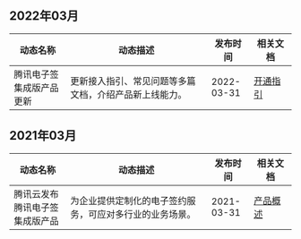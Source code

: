 ## 2022年03月
<table >
<thead>
<tr>
<th width="20%">动态名称</th>
<th width="50%">动态描述</th>
 <th width="15%">发布时间</th>  
<th width="15%">相关文档</th>
</tr>
</thead>
<tbody><tr>
<td>腾讯电子签集成版产品更新</td>
<td> 更新接入指引、常见问题等多篇文档，介绍产品新上线能力。</td>
 <td>2022-03-31</td> 
<td><a href="https://cloud.tencent.com/document/product/1420/53839">开通指引</a>
</td>
</tr>
</tbody></table>

## 2021年03月
<table >
<thead>
<tr>
<th width="20%">动态名称</th>
<th width="50%">动态描述</th>
 <th width="15%">发布时间</th>  
<th width="15%">相关文档</th>
</tr>
</thead>
<tbody><tr>
<td>腾讯云发布腾讯电子签集成版产品</td>
<td >为企业提供定制化的电子签约服务，可应对多行业的业务场景。</td>
 <td>2021-03-31</td> 
<td><a href="https://cloud.tencent.com/document/product/1420/53837">产品概述</a></td>
</tr>
</tbody></table>
